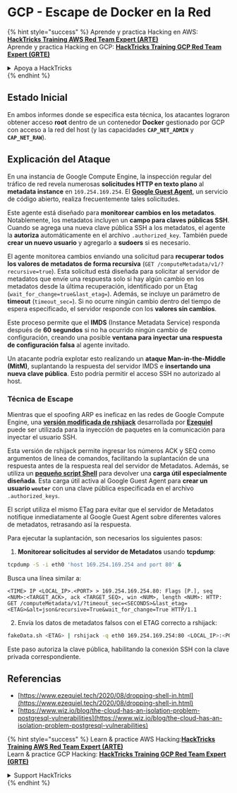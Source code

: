 # GCP - Escape de Docker en la Red

{% hint style="success" %}
Aprende y practica Hacking en AWS:<img src="../../../.gitbook/assets/image (1).png" alt="" data-size="line">[**HackTricks Training AWS Red Team Expert (ARTE)**](https://training.hacktricks.xyz/courses/arte)<img src="../../../.gitbook/assets/image (1).png" alt="" data-size="line">\
Aprende y practica Hacking en GCP: <img src="../../../.gitbook/assets/image (2).png" alt="" data-size="line">[**HackTricks Training GCP Red Team Expert (GRTE)**<img src="../../../.gitbook/assets/image (2).png" alt="" data-size="line">](https://training.hacktricks.xyz/courses/grte)

<details>

<summary>Apoya a HackTricks</summary>

* Revisa los [**planes de suscripción**](https://github.com/sponsors/carlospolop)!
* **Únete al** 💬 [**grupo de Discord**](https://discord.gg/hRep4RUj7f) o al [**grupo de telegram**](https://t.me/peass) o **síguenos** en **Twitter** 🐦 [**@hacktricks\_live**](https://twitter.com/hacktricks\_live)**.**
* **Comparte trucos de hacking enviando PRs a los** [**HackTricks**](https://github.com/carlospolop/hacktricks) y [**HackTricks Cloud**](https://github.com/carlospolop/hacktricks-cloud) repos de github.

</details>
{% endhint %}

## Estado Inicial

En ambos informes donde se especifica esta técnica, los atacantes lograron obtener acceso **root** dentro de un contenedor **Docker** gestionado por GCP con acceso a la red del host (y las capacidades **`CAP_NET_ADMIN`** y **`CAP_NET_RAW`**).

## Explicación del Ataque

En una instancia de Google Compute Engine, la inspección regular del tráfico de red revela numerosas **solicitudes HTTP en texto plano** al **metadata instance** en `169.254.169.254`. El [**Google Guest Agent**](https://github.com/GoogleCloudPlatform/guest-agent), un servicio de código abierto, realiza frecuentemente tales solicitudes.

Este agente está diseñado para **monitorear cambios en los metadatos**. Notablemente, los metadatos incluyen un **campo para claves públicas SSH**. Cuando se agrega una nueva clave pública SSH a los metadatos, el agente la **autoriza** automáticamente en el archivo `.authorized_key`. También puede **crear un nuevo usuario** y agregarlo a **sudoers** si es necesario.

El agente monitorea cambios enviando una solicitud para **recuperar todos los valores de metadatos de forma recursiva** (`GET /computeMetadata/v1/?recursive=true`). Esta solicitud está diseñada para solicitar al servidor de metadatos que envíe una respuesta solo si hay algún cambio en los metadatos desde la última recuperación, identificado por un Etag (`wait_for_change=true&last_etag=`). Además, se incluye un parámetro de **timeout** (`timeout_sec=`). Si no ocurre ningún cambio dentro del tiempo de espera especificado, el servidor responde con los **valores sin cambios**.

Este proceso permite que el **IMDS** (Instance Metadata Service) responda después de **60 segundos** si no ha ocurrido ningún cambio de configuración, creando una posible **ventana para inyectar una respuesta de configuración falsa** al agente invitado.

Un atacante podría explotar esto realizando un **ataque Man-in-the-Middle (MitM)**, suplantando la respuesta del servidor IMDS e **insertando una nueva clave pública**. Esto podría permitir el acceso SSH no autorizado al host.

### Técnica de Escape

Mientras que el spoofing ARP es ineficaz en las redes de Google Compute Engine, una [**versión modificada de rshijack**](https://github.com/ezequielpereira/rshijack) desarrollada por [**Ezequiel**](https://www.ezequiel.tech/2020/08/dropping-shell-in.html) puede ser utilizada para la inyección de paquetes en la comunicación para inyectar el usuario SSH.

Esta versión de rshijack permite ingresar los números ACK y SEQ como argumentos de línea de comandos, facilitando la suplantación de una respuesta antes de la respuesta real del servidor de Metadatos. Además, se utiliza un [**pequeño script Shell**](https://gist.github.com/ezequielpereira/914c2aae463409e785071213b059f96c#file-fakedata-sh) para devolver una **carga útil especialmente diseñada**. Esta carga útil activa al Google Guest Agent para **crear un usuario `wouter`** con una clave pública especificada en el archivo `.authorized_keys`.

El script utiliza el mismo ETag para evitar que el servidor de Metadatos notifique inmediatamente al Google Guest Agent sobre diferentes valores de metadatos, retrasando así la respuesta.

Para ejecutar la suplantación, son necesarios los siguientes pasos:

1. **Monitorear solicitudes al servidor de Metadatos** usando **tcpdump**:
```bash
tcpdump -S -i eth0 'host 169.254.169.254 and port 80' &
```
Busca una línea similar a:
```
<TIME> IP <LOCAL_IP>.<PORT> > 169.254.169.254.80: Flags [P.], seq <NUM>:<TARGET_ACK>, ack <TARGET_SEQ>, win <NUM>, length <NUM>: HTTP: GET /computeMetadata/v1/?timeout_sec=<SECONDS>&last_etag=<ETAG>&alt=json&recursive=True&wait_for_change=True HTTP/1.1
```
2. Envía los datos de metadatos falsos con el ETAG correcto a rshijack:
```bash
fakeData.sh <ETAG> | rshijack -q eth0 169.254.169.254:80 <LOCAL_IP>:<PORT> <TARGET_SEQ> <TARGET_ACK>; ssh -i id_rsa -o StrictHostKeyChecking=no wouter@localhost
```
Este paso autoriza la clave pública, habilitando la conexión SSH con la clave privada correspondiente.

## Referencias

* [https://www.ezequiel.tech/2020/08/dropping-shell-in.html](https://www.ezequiel.tech/2020/08/dropping-shell-in.html)
* [https://www.wiz.io/blog/the-cloud-has-an-isolation-problem-postgresql-vulnerabilities](https://www.wiz.io/blog/the-cloud-has-an-isolation-problem-postgresql-vulnerabilities)

{% hint style="success" %}
Learn & practice AWS Hacking:<img src="../../../.gitbook/assets/image (1).png" alt="" data-size="line">[**HackTricks Training AWS Red Team Expert (ARTE)**](https://training.hacktricks.xyz/courses/arte)<img src="../../../.gitbook/assets/image (1).png" alt="" data-size="line">\
Learn & practice GCP Hacking: <img src="../../../.gitbook/assets/image (2).png" alt="" data-size="line">[**HackTricks Training GCP Red Team Expert (GRTE)**<img src="../../../.gitbook/assets/image (2).png" alt="" data-size="line">](https://training.hacktricks.xyz/courses/grte)

<details>

<summary>Support HackTricks</summary>

* Check the [**subscription plans**](https://github.com/sponsors/carlospolop)!
* **Join the** 💬 [**Discord group**](https://discord.gg/hRep4RUj7f) or the [**telegram group**](https://t.me/peass) or **follow** us on **Twitter** 🐦 [**@hacktricks\_live**](https://twitter.com/hacktricks\_live)**.**
* **Share hacking tricks by submitting PRs to the** [**HackTricks**](https://github.com/carlospolop/hacktricks) and [**HackTricks Cloud**](https://github.com/carlospolop/hacktricks-cloud) github repos.

</details>
{% endhint %}
